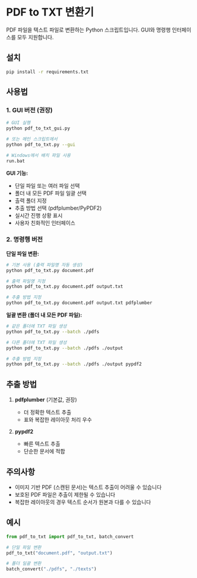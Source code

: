 # PDF to TXT 변환기

PDF 파일을 텍스트 파일로 변환하는 Python 스크립트입니다. GUI와 명령행 인터페이스를 모두 지원합니다.

## 설치

```bash
pip install -r requirements.txt
```

## 사용법

### 1. GUI 버전 (권장)

```bash
# GUI 실행
python pdf_to_txt_gui.py

# 또는 메인 스크립트에서
python pdf_to_txt.py --gui

# Windows에서 배치 파일 사용
run.bat
```

**GUI 기능:**
- 단일 파일 또는 여러 파일 선택
- 폴더 내 모든 PDF 파일 일괄 선택
- 출력 폴더 지정
- 추출 방법 선택 (pdfplumber/PyPDF2)
- 실시간 진행 상황 표시
- 사용자 친화적인 인터페이스

### 2. 명령행 버전

**단일 파일 변환:**
```bash
# 기본 사용 (출력 파일명 자동 생성)
python pdf_to_txt.py document.pdf

# 출력 파일명 지정
python pdf_to_txt.py document.pdf output.txt

# 추출 방법 지정
python pdf_to_txt.py document.pdf output.txt pdfplumber
```

**일괄 변환 (폴더 내 모든 PDF 파일):**
```bash
# 같은 폴더에 TXT 파일 생성
python pdf_to_txt.py --batch ./pdfs

# 다른 폴더에 TXT 파일 생성
python pdf_to_txt.py --batch ./pdfs ./output

# 추출 방법 지정
python pdf_to_txt.py --batch ./pdfs ./output pypdf2
```

## 추출 방법

1. **pdfplumber** (기본값, 권장)
   - 더 정확한 텍스트 추출
   - 표와 복잡한 레이아웃 처리 우수

2. **pypdf2**
   - 빠른 텍스트 추출
   - 단순한 문서에 적합

## 주의사항

- 이미지 기반 PDF (스캔된 문서)는 텍스트 추출이 어려울 수 있습니다
- 보호된 PDF 파일은 추출이 제한될 수 있습니다
- 복잡한 레이아웃의 경우 텍스트 순서가 원본과 다를 수 있습니다

## 예시

```python
from pdf_to_txt import pdf_to_txt, batch_convert

# 단일 파일 변환
pdf_to_txt("document.pdf", "output.txt")

# 폴더 일괄 변환
batch_convert("./pdfs", "./texts")
```
